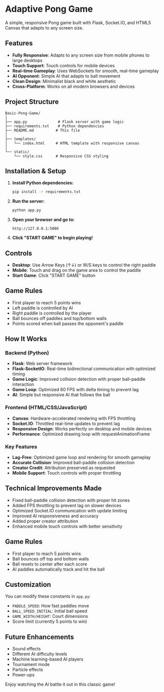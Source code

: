 # Adaptive Pong Game

A simple, responsive Pong game built with Flask, Socket.IO, and HTML5 Canvas that adapts to any screen size.

## Features

- **Fully Responsive**: Adapts to any screen size from mobile phones to large desktops
- **Touch Support**: Touch controls for mobile devices
- **Real-time Gameplay**: Uses WebSockets for smooth, real-time gameplay
- **AI Opponent**: Simple AI that adapts to ball movement
- **Clean Design**: Minimalist black and white aesthetic
- **Cross-Platform**: Works on all modern browsers and devices

## Project Structure

```
Basic-Pong-Game/
│
├── app.py              # Flask server with game logic
├── requirements.txt    # Python dependencies
├── README.md          # This file
│
├── templates/
│   └── index.html     # HTML template with responsive canvas
│
└── static/
    └── style.css      # Responsive CSS styling
```

## Installation & Setup

1. **Install Python dependencies:**
   ```bash
   pip install -r requirements.txt
   ```

2. **Run the server:**
   ```bash
   python app.py
   ```

3. **Open your browser and go to:**
   ```
   http://127.0.0.1:5000
   ```

4. **Click "START GAME" to begin playing!**

## Controls

- **Desktop**: Use Arrow Keys (↑↓) or W/S keys to control the right paddle
- **Mobile**: Touch and drag on the game area to control the paddle
- **Start Game**: Click "START GAME" button

## Game Rules

- First player to reach 5 points wins
- Left paddle is controlled by AI
- Right paddle is controlled by the player
- Ball bounces off paddles and top/bottom walls
- Points scored when ball passes the opponent's paddle

## How It Works

### Backend (Python)
- **Flask**: Web server framework
- **Flask-SocketIO**: Real-time bidirectional communication with optimized timing
- **Game Logic**: Improved collision detection with proper ball-paddle interaction
- **Game Loop**: Optimized 60 FPS with delta timing to prevent lag
- **AI**: Simple but responsive AI that follows the ball

### Frontend (HTML/CSS/JavaScript)
- **Canvas**: Hardware-accelerated rendering with FPS throttling
- **Socket.IO**: Throttled real-time updates to prevent lag
- **Responsive Design**: Works perfectly on desktop and mobile devices
- **Performance**: Optimized drawing loop with requestAnimationFrame

### Key Features
- **Lag-Free**: Optimized game loop and rendering for smooth gameplay
- **Accurate Collision**: Improved ball-paddle collision detection
- **Creator Credit**: Attribution preserved as requested
- **Mobile Support**: Touch controls with proper throttling

## Technical Improvements Made

- Fixed ball-paddle collision detection with proper hit zones
- Added FPS throttling to prevent lag on slower devices
- Optimized Socket.IO communication with update limiting
- Improved AI responsiveness and accuracy
- Added proper creator attribution
- Enhanced mobile touch controls with better sensitivity

## Game Rules

- First player to reach 5 points wins
- Ball bounces off top and bottom walls
- Ball resets to center after each score
- AI paddles automatically track and hit the ball

## Customization

You can modify these constants in `app.py`:
- `PADDLE_SPEED`: How fast paddles move
- `BALL_SPEED_INITIAL`: Initial ball speed
- `GAME_WIDTH/HEIGHT`: Court dimensions
- Score limit (currently 5 points to win)

## Future Enhancements

- Sound effects
- Different AI difficulty levels  
- Machine learning-based AI players
- Tournament mode
- Particle effects
- Power-ups

Enjoy watching the AI battle it out in this classic game!
